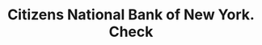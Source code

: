 ---
doi: 10.7916/D8XS76H6
date_other: '1870'
date_other_textual: 1870-1879
form: printed ephemera
genre:
- Checks (bank checks)
name:
- Citizens National Bank of New York
object_in_context_url: https://biggert.cul.columbia.edu/items/view/ave_biggert_01075
subject_hierarchical_geographic:
- New York, New York, United States
subject_name:
- Citizens National Bank of New York
title: Citizens National Bank of New York. Check
sort_title: Citizens National Bank of New York. Check
call_number: ave_biggert_01075
coordinates:
- 40.71277777777778,-74.00583333333333
pid: ave_biggert_01075
identifiers: ave_biggert_01075
canvas_id: ldpd:396340
permalink: "/items/ave_biggert_01075/"
layout: iiif-image-page
---